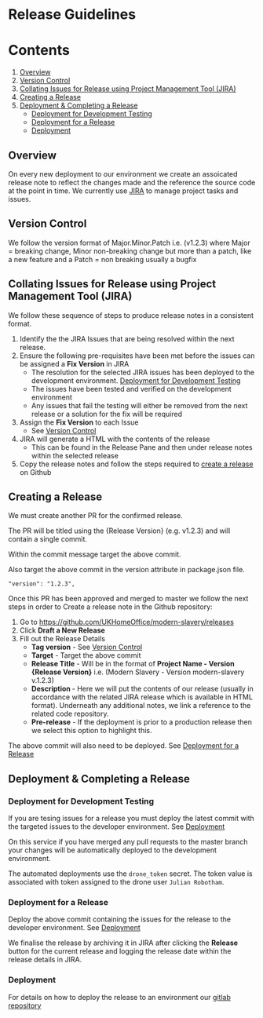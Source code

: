 # Release Guidelines

# Contents
1. [Overview](#overview)
2. [Version Control](#version-control)
3. [Collating Issues for Release using Project Management Tool (JIRA)](#collating-issues-for-release)
4. [Creating a Release](#creating-a-release)
5. [Deployment & Completing a Release](#deployment-and-completing-a-release)
    - [Deployment for Development Testing](#dev-deployment)
    - [Deployment for a Release](#release-deployment)
    - [Deployment](#deployment)

## Overview <a name="overview"></a>
On every new deployment to our environment we create an assoicated release note to reflect the changes made and the reference the source code at the point in time.
We currently use <a href="https://www.atlassian.com/software/jira">JIRA</a> to manage project tasks and issues.

## Version Control <a name="version-control"></a>
We follow the version format of Major.Minor.Patch i.e. (v1.2.3) where Major = breaking change, Minor non-breaking change but more than a patch, like a new feature and a Patch = non breaking usually a bugfix

## Collating Issues for Release using Project Management Tool (JIRA) <a name="collating-issues-for-release"></a>
We follow these sequence of steps to produce release notes in a consistent format.

1. Identify the the JIRA Issues that are being resolved within the next release.
2. Ensure the following pre-requisites have been met before the issues can be assigned a <b>Fix Version</b> in JIRA
    - The resolution for the selected JIRA issues has been deployed to the development environment. [Deployment for Development Testing](#dev-deployment)
    - The issues have been tested and verified on the development environment
    - Any issues that fail the testing will either be removed from the next release or a solution for the fix will be required
3. Assign the <b>Fix Version</b> to each Issue
    - See [Version Control](#version-control)
4. JIRA will generate a HTML with the contents of the release
    - This can be found in the Release Pane and then under release notes within the selected release
5. Copy the release notes and follow the steps required to [create a release](#creating-a-release) on Github

## Creating a Release <a name="creating-a-release"></a>
We must create another PR for the confirmed release.

The PR will be titled using the {Release Version} (e.g. v1.2.3) and will contain a single commit.

Within the commit message target the above commit.

Also target the above commit in the version attribute in package.json file.
```
"version": "1.2.3",
```

Once this PR has been approved and merged to master we follow the next steps in order to Create a release note in the Github repository:
1. Go to https://github.com/UKHomeOffice/modern-slavery/releases
2. Click <b>Draft a New Release</b>
3. Fill out the Release Details
    - <b>Tag version</b> - See [Version Control](#version-control)
    - <b>Target</b> - Target the above commit
    - <b>Release Title</b> - Will be in the format of <b>Project Name - Version {Release Version}</b> i.e. (Modern Slavery - Version modern-slavery v.1.2.3)
    - <b>Description </b> - Here we will put the contents of our release (usually in accordance with the related JIRA release which is available in HTML format). Underneath any additional notes, we link a reference to the related code repository.
    - <b>Pre-release</b> - If the deployment is prior to a production release then we select this option to highlight this.

The above commit will also need to be deployed. See [Deployment for a Release](#release-deployment)

## Deployment & Completing a Release <a name="deployment-and-completing-a-release"></a>
### Deployment for Development Testing <a name="dev-deployment"></a>
If you are tesing issues for a release you must deploy the latest commit with the targeted issues to the developer environment. See [Deployment](#deployment)

On this service if you have merged any pull requests to the master branch your changes will be automatically deployed to the development environment.

The automated deployments use the `drone_token` secret. The token value is associated with token assigned to the drone user `Julian Robotham`.

### Deployment for a Release <a name="release-deployment"></a>
Deploy the above commit containing the issues for the release to the developer environment. See [Deployment](#deployment)

We finalise the release by archiving it in JIRA after clicking the <b>Release</b> button for the current release and logging the release date within the release details in JIRA.

### Deployment <a name="deployment"></a>
For details on how to deploy the release to an environment our <a href="https://gitlab.digital.homeoffice.gov.uk/modern-slavery/kube-modern-slavery/blob/master/README.md#general">gitlab repository</a>
